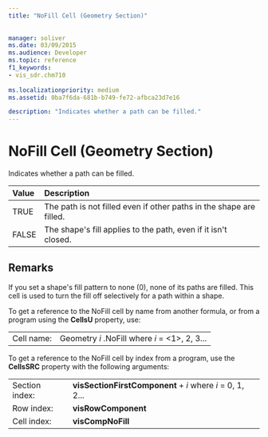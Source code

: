 ```yaml
---
title: "NoFill Cell (Geometry Section)"
 
 
manager: soliver
ms.date: 03/09/2015
ms.audience: Developer
ms.topic: reference
f1_keywords:
- vis_sdr.chm710
 
ms.localizationpriority: medium
ms.assetid: 0ba7f6da-681b-b749-fe72-afbca23d7e16

description: "Indicates whether a path can be filled."
---
```


# NoFill Cell (Geometry Section)

Indicates whether a path can be filled.
  
|**Value**|**Description**|
|:-----|:-----|
| TRUE  <br/> | The path is not filled even if other paths in the shape are filled. |
| FALSE  <br/> | The shape's fill applies to the path, even if it isn't closed. |
   
## Remarks

If you set a shape's fill pattern to none (0), none of its paths are filled. This cell is used to turn the fill off selectively for a path within a shape.
  
To get a reference to the NoFill cell by name from another formula, or from a program using the **CellsU** property, use: 
  
|||
|:-----|:-----|
| Cell name:  <br/> | Geometry  *i*  .NoFill            where  *i*  = <1>, 2, 3... |
   
To get a reference to the NoFill cell by index from a program, use the **CellsSRC** property with the following arguments: 
  
|||
|:-----|:-----|
| Section index:  <br/> |**visSectionFirstComponent** +  *i*            where  *i*  = 0, 1, 2... |
| Row index:  <br/> |**visRowComponent** <br/> |
| Cell index:  <br/> |**visCompNoFill** <br/> |
   

